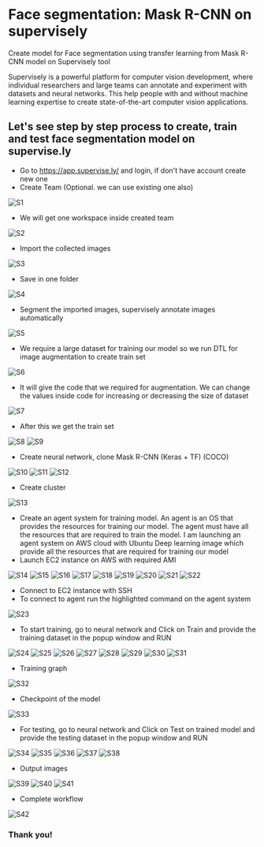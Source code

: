 # Face segmentation: Mask R-CNN on supervisely
Create model for Face segmentation using transfer learning from Mask R-CNN model on Supervisely tool

Supervisely is a powerful platform for computer vision development, where individual researchers and large teams can annotate and experiment with datasets and neural networks. This help people with and without machine learning expertise to create state-of-the-art computer vision applications.

## Let's see step by step process to create, train and test face segmentation model on supervise.ly
* Go to https://app.supervise.ly/ and login, if don't have account create new one
* Create Team (Optional. we can use existing one also)

![S1](https://github.com/surinder2000/face-segmentation-maskrcnn-on-supervisely/blob/master/Screenshots/S1.png)

* We will get one workspace inside created team

![S2](https://github.com/surinder2000/face-segmentation-maskrcnn-on-supervisely/blob/master/Screenshots/S2.png)

* Import the collected images

![S3](https://github.com/surinder2000/face-segmentation-maskrcnn-on-supervisely/blob/master/Screenshots/S3.png)

* Save in one folder

![S4](https://github.com/surinder2000/face-segmentation-maskrcnn-on-supervisely/blob/master/Screenshots/S4.png)

* Segment the imported images, supervisely annotate images automatically

![S5](https://github.com/surinder2000/face-segmentation-maskrcnn-on-supervisely/blob/master/Screenshots/S5.png)

* We require a large dataset for training our model so we run DTL for image augmentation to create train set

![S6](https://github.com/surinder2000/face-segmentation-maskrcnn-on-supervisely/blob/master/Screenshots/S6.png)

* It will give the code that we required for augmentation. We can change the values inside code for increasing or decreasing the size of dataset

![S7](https://github.com/surinder2000/face-segmentation-maskrcnn-on-supervisely/blob/master/Screenshots/S7.png)

* After this we get the train set

![S8](https://github.com/surinder2000/face-segmentation-maskrcnn-on-supervisely/blob/master/Screenshots/S8.png)
![S9](https://github.com/surinder2000/face-segmentation-maskrcnn-on-supervisely/blob/master/Screenshots/S9.png)

* Create neural network, clone Mask R-CNN (Keras + TF) (COCO)

![S10](https://github.com/surinder2000/face-segmentation-maskrcnn-on-supervisely/blob/master/Screenshots/S10.png)
![S11](https://github.com/surinder2000/face-segmentation-maskrcnn-on-supervisely/blob/master/Screenshots/S11.png)
![S12](https://github.com/surinder2000/face-segmentation-maskrcnn-on-supervisely/blob/master/Screenshots/S12.png)

* Create cluster

![S13](https://github.com/surinder2000/face-segmentation-maskrcnn-on-supervisely/blob/master/Screenshots/S13.png)

* Create an agent system for training model. An agent is an OS that provides the resources for training our model. The agent must have all the resources that are required to train the model. I am launching an agent system on AWS cloud with Ubuntu Deep learning image which provide all the resources that are required for training our model
* Launch EC2 instance on AWS with required AMI 


![S14](https://github.com/surinder2000/face-segmentation-maskrcnn-on-supervisely/blob/master/Screenshots/S14.png)
![S15](https://github.com/surinder2000/face-segmentation-maskrcnn-on-supervisely/blob/master/Screenshots/S15.png)
![S16](https://github.com/surinder2000/face-segmentation-maskrcnn-on-supervisely/blob/master/Screenshots/S16.png)
![S17](https://github.com/surinder2000/face-segmentation-maskrcnn-on-supervisely/blob/master/Screenshots/S17.png)
![S18](https://github.com/surinder2000/face-segmentation-maskrcnn-on-supervisely/blob/master/Screenshots/S18.png)
![S19](https://github.com/surinder2000/face-segmentation-maskrcnn-on-supervisely/blob/master/Screenshots/S19.png)
![S20](https://github.com/surinder2000/face-segmentation-maskrcnn-on-supervisely/blob/master/Screenshots/S20.png)
![S21](https://github.com/surinder2000/face-segmentation-maskrcnn-on-supervisely/blob/master/Screenshots/S21.png)
![S22](https://github.com/surinder2000/face-segmentation-maskrcnn-on-supervisely/blob/master/Screenshots/S22.png)

* Connect to EC2 instance with SSH
* To connect to agent run the highlighted command on the agent system

![S23](https://github.com/surinder2000/face-segmentation-maskrcnn-on-supervisely/blob/master/Screenshots/S23.png)

* To start training, go to neural network and Click on Train and provide the training dataset in the popup window and RUN

![S24](https://github.com/surinder2000/face-segmentation-maskrcnn-on-supervisely/blob/master/Screenshots/S24.png)
![S25](https://github.com/surinder2000/face-segmentation-maskrcnn-on-supervisely/blob/master/Screenshots/S25.png)
![S26](https://github.com/surinder2000/face-segmentation-maskrcnn-on-supervisely/blob/master/Screenshots/S26.png)
![S27](https://github.com/surinder2000/face-segmentation-maskrcnn-on-supervisely/blob/master/Screenshots/S27.png)
![S28](https://github.com/surinder2000/face-segmentation-maskrcnn-on-supervisely/blob/master/Screenshots/S28.png)
![S29](https://github.com/surinder2000/face-segmentation-maskrcnn-on-supervisely/blob/master/Screenshots/S29.png)
![S30](https://github.com/surinder2000/face-segmentation-maskrcnn-on-supervisely/blob/master/Screenshots/S30.png)
![S31](https://github.com/surinder2000/face-segmentation-maskrcnn-on-supervisely/blob/master/Screenshots/S31.png)

* Training graph

![S32](https://github.com/surinder2000/face-segmentation-maskrcnn-on-supervisely/blob/master/Screenshots/S32.png)

* Checkpoint of the model

![S33](https://github.com/surinder2000/face-segmentation-maskrcnn-on-supervisely/blob/master/Screenshots/S33.png)

* For testing, go to neural network and Click on Test on trained model and provide the testing dataset in the popup window and RUN

![S34](https://github.com/surinder2000/face-segmentation-maskrcnn-on-supervisely/blob/master/Screenshots/S34.png)
![S35](https://github.com/surinder2000/face-segmentation-maskrcnn-on-supervisely/blob/master/Screenshots/S35.png)
![S36](https://github.com/surinder2000/face-segmentation-maskrcnn-on-supervisely/blob/master/Screenshots/S36.png)
![S37](https://github.com/surinder2000/face-segmentation-maskrcnn-on-supervisely/blob/master/Screenshots/S37.png)
![S38](https://github.com/surinder2000/face-segmentation-maskrcnn-on-supervisely/blob/master/Screenshots/S38.png)

* Output images

![S39](https://github.com/surinder2000/face-segmentation-maskrcnn-on-supervisely/blob/master/Screenshots/S39.png)
![S40](https://github.com/surinder2000/face-segmentation-maskrcnn-on-supervisely/blob/master/Screenshots/S40.png)
![S41](https://github.com/surinder2000/face-segmentation-maskrcnn-on-supervisely/blob/master/Screenshots/S41.png)

* Complete workflow

![S42](https://github.com/surinder2000/face-segmentation-maskrcnn-on-supervisely/blob/master/Screenshots/S42.png)


### Thank you!




